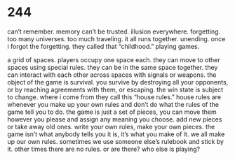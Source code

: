 # 244

can’t remember. memory can’t be trusted. illusion everywhere. forgetting. too many universes. too much traveling. it all runs together. unending. once i forgot the forgetting. they called that “childhood.” playing games.

a grid of spaces. players occupy one space each. they can move to other spaces using special rules. they can be in the same space together. they can interact with each other across spaces with signals or weapons. the object of the game is survival. you survive by destroying all your opponents, or by reaching agreements with them, or escaping. the win state is subject to change. where i come from they call this “house rules.” house rules are whenever you make up your own rules and don’t do what the rules of the game tell you to do. the game is just a set of pieces, you can move them however you please and assign any meaning you choose. add new pieces or take away old ones. write your own rules, make your own pieces. the game isn’t what anybody tells you it is, it’s what you make of it. we all make up our own rules. sometimes we use someone else’s rulebook and stick by it. other times there are no rules. or are there? who else is playing?
